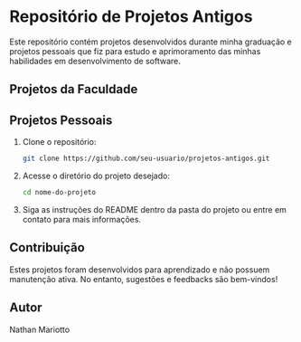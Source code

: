 # Repositório de Projetos Antigos

Este repositório contém projetos desenvolvidos durante minha graduação e projetos pessoais que fiz para estudo e aprimoramento das minhas habilidades em desenvolvimento de software.

## Projetos da Faculdade
## Projetos Pessoais

1. Clone o repositório:
   ```sh
   git clone https://github.com/seu-usuario/projetos-antigos.git
   ```
2. Acesse o diretório do projeto desejado:
   ```sh
   cd nome-do-projeto
   ```
3. Siga as instruções do README dentro da pasta do projeto ou entre em contato para mais informações.

## Contribuição
Estes projetos foram desenvolvidos para aprendizado e não possuem manutenção ativa. No entanto, sugestões e feedbacks são bem-vindos!

## Autor
Nathan Mariotto
